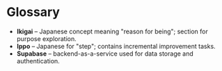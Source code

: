 # Glossary

- **Ikigai** – Japanese concept meaning "reason for being"; section for purpose exploration.
- **Ippo** – Japanese for "step"; contains incremental improvement tasks.
- **Supabase** – backend-as-a-service used for data storage and authentication.
